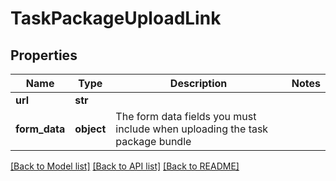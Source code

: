 # TaskPackageUploadLink

## Properties
Name | Type | Description | Notes
------------ | ------------- | ------------- | -------------
**url** | **str** |  | 
**form_data** | **object** | The form data fields you must include when uploading the task package bundle | 

[[Back to Model list]](../README.md#documentation-for-models) [[Back to API list]](../README.md#documentation-for-api-endpoints) [[Back to README]](../README.md)

